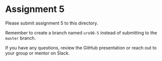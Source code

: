 # Assignment 5

Please submit assignment 5 to this directory.

Remember to create a branch named `uro98-5` 
instead of submitting to the `master` branch.

If you have any questions, review the GitHub presentation or reach
out to your group or mentor on Slack.

